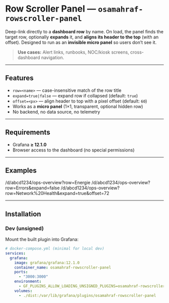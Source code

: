 # Row Scroller Panel — `osamahraf-rowscroller-panel`

Deep-link directly to a **dashboard row** by name. On load, the panel finds the target row, optionally **expands** it, and **aligns its header to the top** (with an offset). Designed to run as an **invisible micro panel** so users don’t see it.

> **Use cases:** Alert links, runbooks, NOC/kiosk screens, cross-dashboard navigation.

---

## Features

- `row=<name>` — case-insensitive match of the row title
- `expand=true|false` — expand row if collapsed (default: `true`)
- `offset=<px>` — align header to top with a pixel offset (default: `60`)
- Works as a **micro panel** (1×1, transparent, optional hidden row)
- No backend, no data source, no telemetry

---

## Requirements

- Grafana **≥ 12.1.0**
- Browser access to the dashboard (no special permissions)


---
## Examples

/d/abcd1234/ops-overview?row=Energie
/d/abcd1234/ops-overview?row=Errors&expand=false
/d/abcd1234/ops-overview?row=Network%20Health&expand=true&offset=72

---
## Installation

### Dev (unsigned)
Mount the built plugin into Grafana:

```yaml
# docker-compose.yml (minimal for local dev)
services:
  grafana:
    image: grafana/grafana:12.1.0
    container_name: osamahraf-rowscroller-panel
    ports:
      - "3000:3000"
    environment:
      - GF_PLUGINS_ALLOW_LOADING_UNSIGNED_PLUGINS=osamahraf-rowscroller-panel
    volumes:
      - ./dist:/var/lib/grafana/plugins/osamahraf-rowscroller-panel



